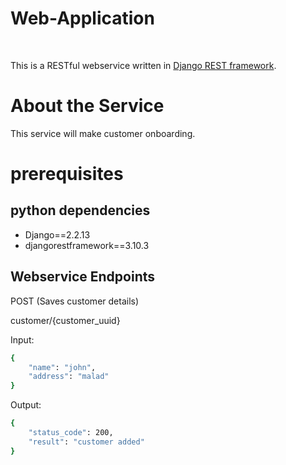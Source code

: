 # Web-Application  
<br>

This is a RESTful webservice written in [Django REST framework](https://www.django-rest-framework.org/).

# About the Service

This service will make customer onboarding.

# prerequisites

## python dependencies
- Django==2.2.13
- djangorestframework==3.10.3

## Webservice Endpoints

POST (Saves customer details)

customer/{customer_uuid}

Input:
```sh
{
    "name": "john",
    "address": "malad"
}
```

Output:
```sh
{
    "status_code": 200,
    "result": "customer added"
}
```



